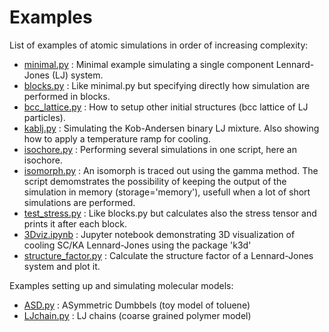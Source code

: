 # Examples

List of examples of atomic simulations in order of increasing complexity:
- [minimal.py](minimal.py) : Minimal example simulating a single component Lennard-Jones (LJ) system. 
- [blocks.py](blocks.py) : Like minimal.py but specifying directly how simulation are performed in blocks.
- [bcc_lattice.py](bcc_lattice.py) : How to setup other initial structures (bcc lattice of LJ particles).
- [kablj.py](kablj.py) : Simulating the Kob-Andersen binary LJ mixture. Also showing how to apply a temperature ramp for cooling.
- [isochore.py](isochore.py) : Performing several simulations in one script, here an isochore.
- [isomorph.py](isomorph.py) : An isomorph is traced out using the gamma method. The script demomstrates the possibility of keeping the output of the simulation in memory (storage='memory'), usefull when a lot of short simulations are performed.
- [test_stress.py](test_stress.py) : Like blocks.py but calculates also the stress tensor and prints it after each block.
- [3Dviz.ipynb](3Dviz.ipynb) : Jupyter notebook demonstrating 3D visualization of cooling SC/KA Lennard-Jones using the package 'k3d'
- [structure_factor.py](structure_factor.py) : Calculate the structure factor of a Lennard-Jones system and plot it.

Examples setting up and simulating molecular models:
- [ASD.py](ASD.py) : ASymmetric Dumbbels (toy model of toluene)
- [LJchain.py](LJchain.py) : LJ chains (coarse grained polymer model)
